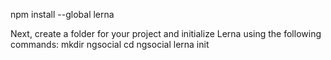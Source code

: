 npm install --global lerna

Next, create a folder for your project and initialize Lerna using the following
commands:
	mkdir ngsocial
	cd ngsocial
	lerna init